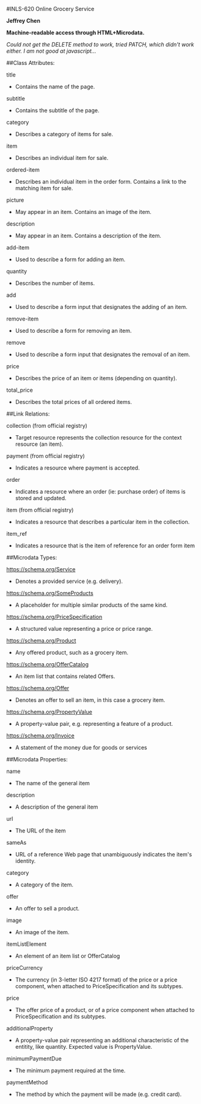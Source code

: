 #INLS-620 Online Grocery Service

__Jeffrey Chen__

__Machine-readable access through HTML+Microdata.__

_Could not get the DELETE method to work, tried PATCH, which didn't work either. I am not good at javascript..._

##Class Attributes:

title
* Contains the name of the page.

subtitle
* Contains the subtitle of the page.
    
category
* Describes a category of items for sale.
    
item
* Describes an individual item for sale.

ordered-item 
* Describes an individual item in the order form. Contains a link to the matching item for sale.
    
picture
* May appear in an item. Contains an image of the item.

description
* May appear in an item. Contains a description of the item.

add-item
* Used to describe a form for adding an item.

quantity
* Describes the number of items.

add
* Used to describe a form input that designates the adding of an item.

remove-item
* Used to describe a form for removing an item.

remove
* Used to describe a form input that designates the removal of an item.

price 
* Describes the price of an item or items (depending on quantity).

total_price
* Describes the total prices of all ordered items.


##Link Relations:

collection (from official registry)
* Target resource represents the collection resource for the context resource (an item).

payment (from official registry)
* Indicates a resource where payment is accepted.

order
* Indicates a resource where an order (ie: purchase order) of items is stored and updated.

item (from official registry)
* Indicates a resource that describes a particular item in the collection.

item_ref
* Indicates a resource that is the item of reference for an order form item
    
##Microdata Types:

https://schema.org/Service
* Denotes a provided service (e.g. delivery).

https://schema.org/SomeProducts
* A placeholder for multiple similar products of the same kind.

https://schema.org/PriceSpecification
* A structured value representing a price or price range. 

https://schema.org/Product
* Any offered product, such as a grocery item.

https://schema.org/OfferCatalog
* An item list that contains related Offers.

https://schema.org/Offer
* Denotes an offer to sell an item, in this case a grocery item.

https://schema.org/PropertyValue
* A property-value pair, e.g. representing a feature of a product.

https://schema.org/Invoice
* A statement of the money due for goods or services

##Microdata Properties:

name
* The name of the general item

description
* A description of the general item

url
* The URL of the item

sameAs
* URL of a reference Web page that unambiguously indicates the item's identity.

category
* A category of the item.

offer  
* An offer to sell a product.

image
* An image of the item. 

itemListElement
* An element of an item list or OfferCatalog

priceCurrency
* The currency (in 3-letter ISO 4217 format) of the price or a price component, when attached to PriceSpecification and its subtypes.

price
* The offer price of a product, or of a price component when attached to PriceSpecification and its subtypes.

additionalProperty
* A property-value pair representing an additional characteristic of the entitity, like quantity. Expected value is PropertyValue.

minimumPaymentDue
* The minimum payment required at the time.

paymentMethod
* The method by which the payment will be made (e.g. credit card).

    



